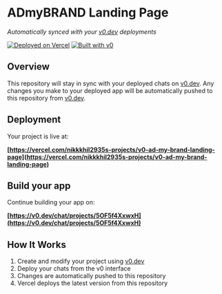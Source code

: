 # ADmyBRAND Landing Page

*Automatically synced with your [v0.dev](https://v0.dev) deployments*

[![Deployed on Vercel](https://img.shields.io/badge/Deployed%20on-Vercel-black?style=for-the-badge&logo=vercel)](https://vercel.com/nikkkhil2935s-projects/v0-ad-my-brand-landing-page)
[![Built with v0](https://img.shields.io/badge/Built%20with-v0.dev-black?style=for-the-badge)](https://v0.dev/chat/projects/5OF5f4XxwxH)

## Overview

This repository will stay in sync with your deployed chats on [v0.dev](https://v0.dev).
Any changes you make to your deployed app will be automatically pushed to this repository from [v0.dev](https://v0.dev).

## Deployment

Your project is live at:

**[https://vercel.com/nikkkhil2935s-projects/v0-ad-my-brand-landing-page](https://vercel.com/nikkkhil2935s-projects/v0-ad-my-brand-landing-page)**

## Build your app

Continue building your app on:

**[https://v0.dev/chat/projects/5OF5f4XxwxH](https://v0.dev/chat/projects/5OF5f4XxwxH)**

## How It Works

1. Create and modify your project using [v0.dev](https://v0.dev)
2. Deploy your chats from the v0 interface
3. Changes are automatically pushed to this repository
4. Vercel deploys the latest version from this repository
